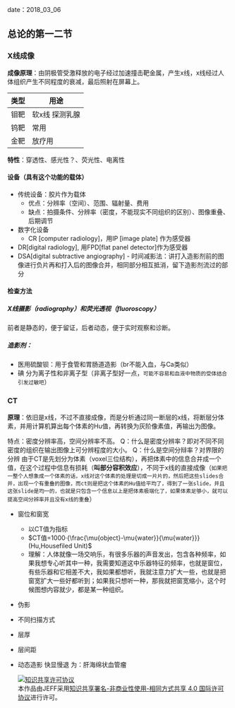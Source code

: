 date：2018_03_06
## 总论的第一二节
### X线成像

**成像原理**：由阴极管受激释放的电子经过加速撞击靶金属，产生x线，x线经过人体组织产生不同程度的衰减，最后照射在屏幕上。

|   类型 |  用途  |
| --- | --- |
|钼靶 |软x线 探测乳腺 |
|钨靶 |常用                 |
|金靶 |放疗用              |

**特性**：穿透性、感光性？、荧光性、电离性

#### 设备（具有这个功能的载体）
- 传统设备：胶片作为载体
	- 优点：分辨率（空间）、范围、辐射量、费用
	- 缺点：拍摄条件、分辨率（密度，不能现实不同组织的区别）、图像重叠、后期调节
- 数字化设备
	- CR [computer radiology]，用IP [image plate] 作为感受器
 - DR[digital radiology], 用FPD[flat panel detector]作为感受器
 - DSA[digital subtractive angiography]
 		- 时间减影法：讲打入造影剂前的图像进行负片再和打入后的图像合并，相同部分相互抵消，留下造影剂流过的部分

#### 检查方法

##### X线摄影（radiography）和荧光透视（fluoroscopy）
前者是静态的，便于留证，后者动态，便于实时观察和诊断。

##### 造影剂：
- 医用硫酸钡：用于食管和胃肠道造影（br不能入血，与Ca类似）
- 碘 分为离子性和非离子型（非离子型好一点，`可能不容易和血液中物质的受体结合引发过敏吧`）


### CT
**原理**：依旧是x线，不过不直接成像，而是分析通过同一断层的x线，将断层分体素，并用计算机算出每个体素的Hu值，再转换为灰阶像素值，再输出为图像。

特点：密度分辨率高，空间分辨率不高。
Q：什么是密度分辨率？即对不同不同密度的组织在输出图像上可分辨程度的大小。
Q：什么是空间分辩率？对界限的分辨
由于CT是先划分为体素（voxel三位结构），再把体素中的信息合并成一个值，在这个过程中信息有损耗（**叫部分容积效应**），不同于x线的直接成像（`如果把一整个人想象成一个体素的话，x线对这个体素的处理是切成一片片的，然后把这些slides合并，出现一个有重叠的图像，而ct则是把这个体素的Hu值给平均了，得到了一张slide，并且这张slide是均一的，也就是只包含一个信息以上是把体素极端化了，如果体素足够小，就可以提高空间分辨率并且没有x线的重叠`）

- 窗位和窗宽
	- 以CT值为指标
	- $CT值=1000·{\frac{\mu{object}-\mu{water}}{\mu{water}}} (Hu,Housefiled Unit)$
	- 理解：人体就像一场交响乐，有很多乐器的声音发出，包含各种频率，如果我想专心听其中一种，我需要知道这中乐器特征的频率，也就是窗位，有些乐器和它相差不大，我如果都想听，我就注意力扩大一些，也就是把窗宽扩大一些好都听到；如果我只想听一种，那我就把窗宽缩小，这个时候图想内容就少，都是某一种组织。

- 伪影
- 不同扫描方式
- 层厚
- 层间距
- 动态造影 快显慢退 为：肝海绵状血管瘤

	<a rel="license" href="http://creativecommons.org/licenses/by-nc-sa/4.0/"><img alt="知识共享许可协议" style="border-width:0" src="https://i.creativecommons.org/l/by-nc-sa/4.0/88x31.png" /></a><br />本作品由<span xmlns:cc="http://creativecommons.org/ns#" property="cc:attributionName">JEFF</span>采用<a rel="license" href="http://creativecommons.org/licenses/by-nc-sa/4.0/">知识共享署名-非商业性使用-相同方式共享 4.0 国际许可协议</a>进行许可。
